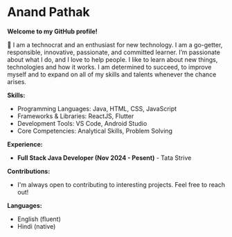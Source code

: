 # Anand Pathak
**Welcome to my GitHub profile!**

👋 I am a technocrat and an enthusiast for new technology. I am a go-getter, responsible, innovative, passionate, and committed learner. I’m passionate about what I do, and I love to help people.
I like to learn about new things, technologies and how it works. I am determined to succeed, to improve myself and to expand on all of my skills and talents whenever the chance arises.

**Skills:**

* Programming Languages: Java, HTML, CSS, JavaScript
* Frameworks & Libraries: ReactJS, Flutter
* Development Tools: VS Code, Android Studio
* Core Competencies: Analytical Skills, Problem Solving

**Experience:**

* **Full Stack Java Developer (Nov 2024 - Pesent)** - Tata Strive
  

**Contributions:**

* I'm always open to contributing to interesting projects. Feel free to reach out!

**Languages:**

* English (fluent)
* Hindi (native)



<!---
rudraofficial/rudraofficial is a ✨ special ✨ repository because its `README.md` (this file) appears on your GitHub profile.
You can click the Preview link to take a look at your changes.
--->
